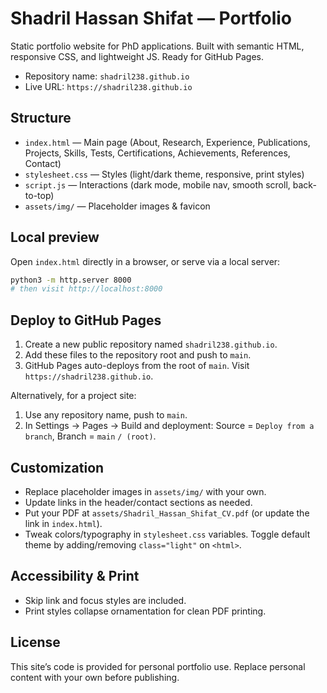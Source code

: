 # Shadril Hassan Shifat — Portfolio

Static portfolio website for PhD applications. Built with semantic HTML, responsive CSS, and lightweight JS. Ready for GitHub Pages.

- Repository name: `shadril238.github.io`
- Live URL: `https://shadril238.github.io`

## Structure

- `index.html` — Main page (About, Research, Experience, Publications, Projects, Skills, Tests, Certifications, Achievements, References, Contact)
- `stylesheet.css` — Styles (light/dark theme, responsive, print styles)
- `script.js` — Interactions (dark mode, mobile nav, smooth scroll, back-to-top)
- `assets/img/` — Placeholder images & favicon

## Local preview

Open `index.html` directly in a browser, or serve via a local server:

```bash
python3 -m http.server 8000
# then visit http://localhost:8000
```

## Deploy to GitHub Pages

1. Create a new public repository named `shadril238.github.io`.
2. Add these files to the repository root and push to `main`.
3. GitHub Pages auto-deploys from the root of `main`. Visit `https://shadril238.github.io`.

Alternatively, for a project site:

1. Use any repository name, push to `main`.
2. In Settings → Pages → Build and deployment: Source = `Deploy from a branch`, Branch = `main` `/ (root)`.

## Customization

- Replace placeholder images in `assets/img/` with your own.
- Update links in the header/contact sections as needed.
- Put your PDF at `assets/Shadril_Hassan_Shifat_CV.pdf` (or update the link in `index.html`).
- Tweak colors/typography in `stylesheet.css` variables. Toggle default theme by adding/removing `class="light"` on `<html>`.

## Accessibility & Print

- Skip link and focus styles are included.
- Print styles collapse ornamentation for clean PDF printing.

## License

This site’s code is provided for personal portfolio use. Replace personal content with your own before publishing.
